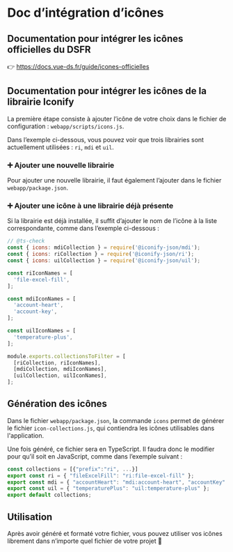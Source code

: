 # Doc d’intégration d’icônes

## Documentation pour intégrer les icônes officielles du DSFR

👉 https://docs.vue-ds.fr/guide/icones-officielles

## Documentation pour intégrer les icônes de la librairie Iconify

La première étape consiste à ajouter l’icône de votre choix dans le fichier de configuration : `webapp/scripts/icons.js`.

Dans l’exemple ci-dessous, vous pouvez voir que trois librairies sont actuellement utilisées : `ri`, `mdi` et `uil`.

### ➕ Ajouter une nouvelle librairie

Pour ajouter une nouvelle librairie, il faut également l’ajouter dans le fichier `webapp/package.json`.

### ➕ Ajouter une icône à une librairie déjà présente

Si la librairie est déjà installée, il suffit d’ajouter le nom de l’icône à la liste correspondante, comme dans l’exemple ci-dessous :

```js
// @ts-check
const { icons: mdiCollection } = require('@iconify-json/mdi');
const { icons: riCollection } = require('@iconify-json/ri');
const { icons: uilCollection } = require('@iconify-json/uil');

const riIconNames = [
  'file-excel-fill',
];

const mdiIconNames = [
  'account-heart',
  'account-key',
];

const uilIconNames = [
  'temperature-plus',
];

module.exports.collectionsToFilter = [
  [riCollection, riIconNames],
  [mdiCollection, mdiIconNames],
  [uilCollection, uilIconNames],
];
```

## Génération des icônes

Dans le fichier `webapp/package.json`, la commande `icons` permet de générer le fichier `icon-collections.js`, qui contiendra les icônes utilisables dans l'application.

Une fois généré, ce fichier sera en TypeScript. Il faudra donc le modifier pour qu’il soit en JavaScript, comme dans l’exemple suivant :

```js
const collections = [{"prefix":"ri", ...}]
export const ri = { "fileExcelFill": "ri:file-excel-fill" };
export const mdi = { "accountHeart": "mdi:account-heart", "accountKey": "mdi:account-key" };
export const uil = { "temperaturePlus": "uil:temperature-plus" };
export default collections;
```

## Utilisation

Après avoir généré et formaté votre fichier, vous pouvez utiliser vos icônes librement dans n’importe quel fichier de votre projet 🎉